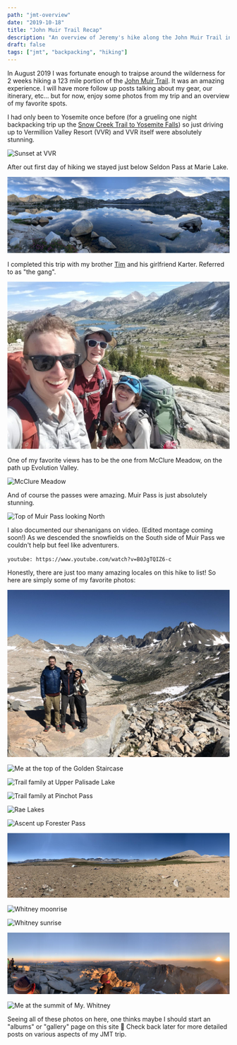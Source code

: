 ```yaml
---
path: "jmt-overview"
date: "2019-10-18"
title: "John Muir Trail Recap"
description: "An overview of Jeremy's hike along the John Muir Trail in August 2019."
draft: false
tags: ["jmt", "backpacking", "hiking"]
---
```


In August 2019 I was fortunate enough to traipse around the wilderness for 2 weeks hiking a 123 mile portion of the [John Muir Trail](https://en.wikipedia.org/wiki/John_Muir_Trail). It was an amazing experience. I will have more follow up posts talking about my gear, our itinerary, etc... but for now, enjoy some photos from my trip and an overview of my favorite spots.

I had only been to Yosemite once before (for a grueling one night backpacking trip up the [Snow Creek Trail to Yosemite Falls](https://www.alltrails.com/trail/us/california/upper-yosemite-falls-north-dome-indian-rock-snow-creek)) so just driving up to Vermillion Valley Resort (VVR) and VVR itself were absolutely stunning.

![Sunset at VVR](../images/jmt/vvr_sunset.jpg "My first sunset in the Sierra along the JMT at VVR.")

After out first day of hiking we stayed just below Seldon Pass at Marie Lake.

![Marie Lake Sunset Panorama](../images/jmt/marie_lake.jpg "My first night on the trail. Just below Seldon Pass at Marie Lake.")

I completed this trip with my brother [Tim](https://timkeeler.net) and his girlfriend Karter. Referred to as "the gang".

![The gang at Seldon Pass](../images/jmt/hiking_partners.jpg "The Gang at the top of Seldon Pass.")

One of my favorite views has to be the one from McClure Meadow, on the path up Evolution Valley.

![McClure Meadow](../images/jmt/mcclure_meadow.jpg "McClure Meadow")

And of course the passes were amazing. Muir Pass is just absolutely stunning.

![Top of Muir Pass looking North](../images/jmt/muir_pass_top.jpg "The ascent to Muir Pass")

I also documented our shenanigans on video. (Edited montage coming soon!) As we descended the snowfields on the South side of Muir Pass we couldn't help but feel like adventurers. 

`youtube: https://www.youtube.com/watch?v=B0JgTQIZ6-c`

Honestly, there are just too many amazing locales on this hike to list! So here are simply some of my favorite photos:


![The gang at the top of Mather Pass](../images/jmt/gang_top_of_mather.jpg "The Gang at the top of Mather Pass.")

![Me at the top of the Golden Staircase](../images/jmt/golden_staircase.jpg "Me after a long hike up the Golden Staircase to the Palisade Lakes.")

![Trail family at Upper Palisade Lake](../images/jmt/trail_family_palisade_lake.jpg "Our trail family chilling at Upper Palisade Lake.")

![Trail family at Pinchot Pass](../images/jmt/trail_family_top_of_pinchot.JPG "The fam at the top of Pinchot Pass the next day.")

![Rae Lakes](../images/jmt/rae_lakes.jpg "Rae Lakes")

![Ascent up Forester Pass](../images/jmt/forester_pass_ascent.jpg "Our ascent to Forester Pass")

![Panorama of Big Horn Plateau](../images/jmt/big_horn.jpg "Big Horn Plateau, surround by the Sierra.")

![Whitney moonrise](../images/jmt/whitney_moonrise.jpg "The full moon rise over the summit of Mt. Whitney!")

![Whitney sunrise](../images/jmt/whitney_sunrise.jpg "Sunrise from the top of Mt. Whitney.")

![Whitney summit](../images/jmt/whitney_summit.jpg "Whitney's shadow and the sunrise on our final day.")

![Me at the summit of My. Whitney](../images/jmt/me_at_the_summit.jpg "Me triumphantly summiting the highest point in the contiguous United States.")

Seeing all of these photos on here, one thinks maybe I should start an "albums" or "gallery" page on this site 🤔 Check back later for more detailed posts on various aspects of my JMT trip.

